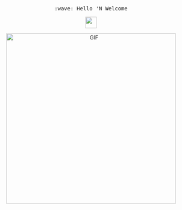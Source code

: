 <p align="center">
  <samp>
    :wave: Hello 'N Welcome
  </samp>
  <br>
  <p align="center">
      <img src="https://github.com/andro-sapien/andro-sapien/blob/master/base.gif" width="30px">
  </p>

<p align="center"><img align="center" alt="GIF" width="450px" src="https://media.giphy.com/media/13HgwGsXF0aiGY/giphy.gif" /></p>
